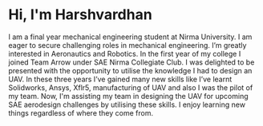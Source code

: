 # Hi, I'm Harshvardhan
I am a final year mechanical engineering student at Nirma University. I am eager to secure challenging roles in mechanical engineering. I’m greatly interested in Aeronautics and Robotics. In the first year of my college I joined Team Arrow under SAE Nirma Collegiate Club. I was delighted to be presented with the opportunity to utilise the knowledge I had to design an UAV. In these three years I’ve gained many new skills like I’ve learnt Solidworks, Ansys, Xflr5, manufacturing of UAV and also I was the pilot of my team. Now, I'm assisting my team in designing the UAV for upcoming SAE aerodesign challenges by utilising these skills.
I enjoy learning new things regardless of where they come from.
